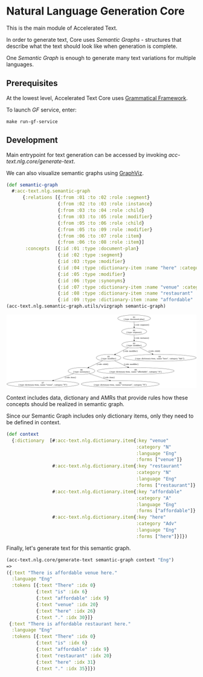 # Natural Language Generation Core

This is the main module of Accelerated Text.

In order to generate text, Core uses *Semantic Graphs* - structures that describe what the text should look like when generation is complete.

One *Semantic Graph* is enough to generate many text variations for multiple languages.

## Prerequisites

At the lowest level, Accelerated Text Core uses [Grammatical Framework](https://www.grammaticalframework.org/).

To launch *GF* service, enter:

```
make run-gf-service
```

## Development

Main entrypoint for text generation can be accessed by invoking *acc-text.nlg.core/generate-text*.

We can also visualize semantic graphs using [GraphViz](https://graphviz.org/). 

```clojure
(def semantic-graph
  #:acc-text.nlg.semantic-graph
      {:relations [{:from :01 :to :02 :role :segment}
                   {:from :02 :to :03 :role :instance}
                   {:from :03 :to :04 :role :child}
                   {:from :03 :to :05 :role :modifier}
                   {:from :05 :to :06 :role :child}
                   {:from :05 :to :09 :role :modifier}
                   {:from :06 :to :07 :role :item}
                   {:from :06 :to :08 :role :item}]
       :concepts  [{:id :01 :type :document-plan}
                   {:id :02 :type :segment}
                   {:id :03 :type :modifier}
                   {:id :04 :type :dictionary-item :name "here" :category "Adv"}
                   {:id :05 :type :modifier}
                   {:id :06 :type :synonyms}
                   {:id :07 :type :dictionary-item :name "venue" :category "N"}
                   {:id :08 :type :dictionary-item :name "restaurant" :category "N"}
                   {:id :09 :type :dictionary-item :name "affordable" :category "A"}]})
(acc-text.nlg.semantic-graph.utils/vizgraph semantic-graph)
```

<img src="resources/docs/graph.png" width="1000"/>

Context includes data, dictionary and AMRs that provide rules how these concepts should be realized in semantic graph.

Since our Semantic Graph includes only dictionary items, only they need to be defined in context.

```clojure
(def context
  {:dictionary  [#:acc-text.nlg.dictionary.item{:key "venue" 
                                                :category "N" 
                                                :language "Eng" 
                                                :forms ["venue"]}
                 #:acc-text.nlg.dictionary.item{:key "restaurant" 
                                                :category "N"
                                                :language "Eng" 
                                                :forms ["restaurant"]}
                 #:acc-text.nlg.dictionary.item{:key "affordable" 
                                                :category "A" 
                                                :language "Eng" 
                                                :forms ["affordable"]}
                 #:acc-text.nlg.dictionary.item{:key "here" 
                                                :category "Adv" 
                                                :language "Eng" 
                                                :forms ["here"]}]})
```

Finally, let's generate text for this semantic graph.
```clojure
(acc-text.nlg.core/generate-text semantic-graph context "Eng")
=>
({:text "There is affordable venue here."
  :language "Eng"
  :tokens [{:text "There" :idx 0}
           {:text "is" :idx 6}
           {:text "affordable" :idx 9}
           {:text "venue" :idx 20}
           {:text "here" :idx 26}
           {:text "." :idx 30}]}
 {:text "There is affordable restaurant here."
  :language "Eng"
  :tokens [{:text "There" :idx 0}
           {:text "is" :idx 6}
           {:text "affordable" :idx 9}
           {:text "restaurant" :idx 20}
           {:text "here" :idx 31}
           {:text "." :idx 35}]})
```
